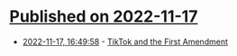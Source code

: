 # [Published on 2022-11-17](index.md)

* [2022-11-17, 16:49:58](https://news.ycombinator.com/item?id=33641658) - [TikTok and the First Amendment](https://www.csis.org/analysis/tiktok-and-first-amendment)
